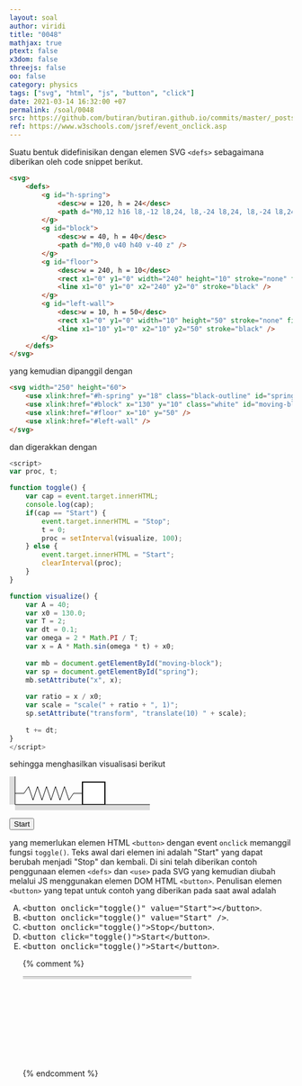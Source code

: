 ```yaml
---
layout: soal
author: viridi
title: "0048"
mathjax: true
ptext: false
x3dom: false
threejs: false
oo: false
category: physics
tags: ["svg", "html", "js", "button", "click"]
date: 2021-03-14 16:32:00 +07
permalink: /soal/0048
src: https://github.com/butiran/butiran.github.io/commits/master/_posts/soal/04/2021-03-14-svg-js-spring.md
ref: https://www.w3schools.com/jsref/event_onclick.asp
---
```

Suatu bentuk didefinisikan dengan elemen SVG `<defs>` sebagaimana diberikan oleh code snippet berikut.

```html
<svg>
	<defs>
		<g id="h-spring">
			<desc>w = 120, h = 24</desc>
			<path d="M0,12 h16 l8,-12 l8,24, l8,-24 l8,24, l8,-24 l8,24, l8,-24 l8,24, l8,-24 l8,24, l8,-12 h16" />
		</g>
		<g id="block">
			<desc>w = 40, h = 40</desc>
			<path d="M0,0 v40 h40 v-40 z" />
		</g>
		<g id="floor">
			<desc>w = 240, h = 10</desc>
			<rect x1="0" y1="0" width="240" height="10" stroke="none" fill="#ddd"	/>
			<line x1="0" y1="0" x2="240" y2="0" stroke="black" />
		</g>
		<g id="left-wall">
			<desc>w = 10, h = 50</desc>
			<rect x1="0" y1="0" width="10" height="50" stroke="none" fill="#ddd"	/>
			<line x1="10" y1="0" x2="10" y2="50" stroke="black" />
		</g>
	</defs>
</svg>
```

yang kemudian dipanggil dengan

```html
<svg width="250" height="60">
	<use xlink:href="#h-spring" y="18" class="black-outline" id="spring" transform="translate(10)"/>
	<use xlink:href="#block" x="130" y="10" class="white" id="moving-block" />
	<use xlink:href="#floor" x="10" y="50" />
	<use xlink:href="#left-wall" />
</svg>
```

dan digerakkan dengan

```javascript
<script>
var proc, t;

function toggle() {
	var cap = event.target.innerHTML;
	console.log(cap);
	if(cap == "Start") {
		event.target.innerHTML = "Stop";
		t = 0;
		proc = setInterval(visualize, 100);
	} else {
		event.target.innerHTML = "Start";
		clearInterval(proc);
	}
}

function visualize() {
	var A = 40;
	var x0 = 130.0;
	var T = 2;
	var dt = 0.1;
	var omega = 2 * Math.PI / T;
	var x = A * Math.sin(omega * t) + x0;
	
	var mb = document.getElementById("moving-block");
	var sp = document.getElementById("spring");
	mb.setAttribute("x", x);
	
	var ratio = x / x0;
	var scale = "scale(" + ratio + ", 1)";
	sp.setAttribute("transform", "translate(10) " + scale);
	
	t += dt;
}
</script>
```

sehingga menghasilkan visualisasi berikut

<svg style="display: none;">
	<style type="text/css">
	.black-outline { stroke: black; fill: none; stroke-width: 1px; }
	.white { stroke: black; fill: #fff; stroke-width: 2px; }
	</style>
	<defs>
		<g id="h-spring">
			<desc>w = 120, h = 24</desc>
			<path d="M0,12 h16 l8,-12 l8,24, l8,-24 l8,24, l8,-24 l8,24, l8,-24 l8,24, l8,-24 l8,24, l8,-12 h16" />
		</g>
		<g id="block">
			<desc>w = 40, h = 40</desc>
			<path d="M0,0 v40 h40 v-40 z" />
		</g>
		<g id="floor">
			<desc>w = 240, h = 10</desc>
			<rect x1="0" y1="0" width="240" height="10" stroke="none" fill="#ddd"	/>
			<line x1="0" y1="0" x2="240" y2="0" stroke="black" />
		</g>
		<g id="left-wall">
			<desc>w = 10, h = 50</desc>
			<rect x1="0" y1="0" width="10" height="50" stroke="none" fill="#ddd"	/>
			<line x1="10" y1="0" x2="10" y2="50" stroke="black" />
		</g>
	</defs>
</svg>

<svg width="250" height="60">
	<style type="text/css">
	//svg { border: 1px black dashed; }
	//foreignObject { border: 1px black solid; }
	</style>
	<use xlink:href="#h-spring" y="18" class="black-outline" id="spring" transform="translate(10)"/>
	<use xlink:href="#block" x="130" y="10" class="white" id="moving-block" />
	<use xlink:href="#floor" x="10" y="50" />
	<use xlink:href="#left-wall" />
</svg>

<button onclick="toggle()">Start</button>

<script>
var proc, t;

function toggle() {
	var cap = event.target.innerHTML;
	console.log(cap);
	if(cap == "Start") {
		event.target.innerHTML = "Stop";
		t = 0;
		proc = setInterval(visualize, 100);
	} else {
		event.target.innerHTML = "Start";
		clearInterval(proc);
	}
}

function visualize() {
	var A = 40;
	var x0 = 130.0;
	var T = 2;
	var dt = 0.1;
	var omega = 2 * Math.PI / T;
	var x = A * Math.sin(omega * t) + x0;
	
	var mb = document.getElementById("moving-block");
	var sp = document.getElementById("spring");
	mb.setAttribute("x", x);
	
	var ratio = x / x0;
	var scale = "scale(" + ratio + ", 1)";
	sp.setAttribute("transform", "translate(10) " + scale);
	//console.log(omega, x, scale);
	
	t += dt;
}
</script>

yang memerlukan elemen HTML `<button>` dengan event `onclick` memanggil fungsi `toggle()`. Teks awal dari elemen ini adalah "Start" yang dapat berubah menjadi "Stop" dan kembali. Di sini telah diberikan contoh penggunaan elemen `<defs>` dan `<use>` pada SVG yang kemudian diubah melalui JS menggunakan elemen DOM HTML `<button>`. Penulisan elemen `<button>` yang tepat untuk contoh yang diberikan pada saat awal adalah

<ol type="A">
<li><tt>&lt;button onclick="toggle()" value="Start"&gt;&lt;/button&gt;</tt>.
<li><tt>&lt;button onclick="toggle()" value="Start" /&gt;</tt>.
<li><tt>&lt;button onclick="toggle()"&gt;Stop&lt;/button&gt;</tt>.
<li><tt>&lt;button click="toggle()"&gt;Start&lt;/button&gt;</tt>.
<li><tt>&lt;button onclick="toggle()"&gt;Start&lt;/button&gt;</tt>.


{% comment %}
<!-- 20210314.1357 It fails and not understandable -->
<svg>
	<defs>
		<!-- url https://stackoverflow.com/a/46802047 -->
		<pattern id="dlines1" height="10" width="10" patternUnits="userSpaceOnUse">
			<!--line x1="0" y1="4" x2="5" y2="4" stroke-width="2" stroke="black"/-->
			<line x1="0" y1="10" x2="10" y2="0" stroke-width="1" stroke="#888" />
		</pattern>
		<!-- url https://developer.mozilla.org/en-US/docs/Web/SVG/Element/pattern -->
		<pattern id="dlines2" viewBox="0,0,10,10" width="10%" height="10%">
			<!--polygon points="0,0 2,5 0,10 5,8 10,10 8,5 10,0 5,2" /-->
			<path d="M0,10 l10,-10" stroke="#888" stroke-width="1px" />
		</pattern>
		<g id="floor">
			<rect x="0" y="0" width="40" height="40" fill="url(#dlines2)" />
		</g>
	</defs>
	<use xlink:href="#floor" x="0" y="0" transform="scale(2, 0.5)"/>
</svg>

<!--use xlink:href="#h-spring" x="10" y="28" class="black-outline" transform="translate(10) scale(0.5, 1) translate(-10)" /-->
{% endcomment %}
